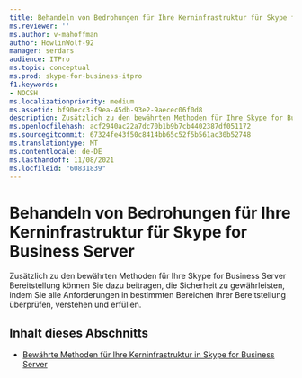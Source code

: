 ```yaml
---
title: Behandeln von Bedrohungen für Ihre Kerninfrastruktur für Skype for Business Server
ms.reviewer: ''
ms.author: v-mahoffman
author: HowlinWolf-92
manager: serdars
audience: ITPro
ms.topic: conceptual
ms.prod: skype-for-business-itpro
f1.keywords:
- NOCSH
ms.localizationpriority: medium
ms.assetid: bf90ecc3-f9ea-45db-93e2-9aecec06f0d8
description: Zusätzlich zu den bewährten Methoden für Ihre Skype for Business Server Bereitstellung können Sie dazu beitragen, die Sicherheit zu gewährleisten, indem Sie alle Anforderungen in bestimmten Bereichen Ihrer Bereitstellung überprüfen, verstehen und erfüllen.
ms.openlocfilehash: acf2940ac22a7dc70b1b9b7cb4402387df051172
ms.sourcegitcommit: 67324fe43f50c8414bb65c52f5b561ac30b52748
ms.translationtype: MT
ms.contentlocale: de-DE
ms.lasthandoff: 11/08/2021
ms.locfileid: "60831839"
---
```

# <a name="addressing-threats-to-your-core-infrastructure-for-skype-for-business-server"></a>Behandeln von Bedrohungen für Ihre Kerninfrastruktur für Skype for Business Server
 
Zusätzlich zu den bewährten Methoden für Ihre Skype for Business Server Bereitstellung können Sie dazu beitragen, die Sicherheit zu gewährleisten, indem Sie alle Anforderungen in bestimmten Bereichen Ihrer Bereitstellung überprüfen, verstehen und erfüllen.
  
## <a name="in-this-section"></a>Inhalt dieses Abschnitts

- [Bewährte Methoden für Ihre Kerninfrastruktur in Skype for Business Server](best-practices.md)
    

